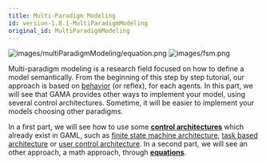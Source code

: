 ```yaml
---
title: Multi-Paradigm Modeling
id: version-1.8.1-MultiParadigmModeling
original_id: MultiParadigmModeling
---
```


[//]: # (keyword|concept_architecture)
[//]: # (keyword|concept_equation)

![images/multiParadigmModeling/equation.png](../resources/images/multiParadigmModeling/equation.png)
![images/fsm.png](../resources/images/multiParadigmModeling/fsm.png)

[//]: # (keyword|concept_behavior)
Multi-paradigm modeling is a research field focused on how to define a model semantically. From the beginning of this step by step tutorial, our approach is based on [behavior](DefiningActionsAndBehaviors#behaviors) (or reflex), for each agents. In this part, we will see that GAMA provides other ways to implement your model, using several control architectures. Sometime, it will be easier to implement your models choosing other paradigms.

In a first part, we will see how to use some [**control architectures**](ControlArchitecture) which already exist in GAML, such as [finite state machine architecture](ControlArchitecture#finite-state-machine), [task based architecture](ControlArchitecture#task-based) or [user control architecture](ControlArchitecture#user-control-architecture). In a second part, we will see an other approach, a math approach, through [**equations**](Equations). 
